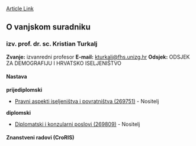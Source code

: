 [Article Link](https://www.fhs.hr/djelatnik/kristian.turkalj)

## O vanjskom suradniku
###  izv. prof. dr. sc. Kristian Turkalj 
**Zvanje:**
izvanredni profesor 
**E-mail:**
[kturkalj@fhs.unizg.hr](javascript:startMail\('gxehnxwys@fuh.vatmu.e'\);)
**Odsjek:**
ODSJEK ZA DEMOGRAFIJU I HRVATSKO ISELJENIŠTVO 
#### Nastava
**prijediplomski**
  * [Pravni aspekti iseljeništva i povratništva (269751)](https://www.fhs.hr/predmet/paip_a) - Nositelj


**diplomski**
  * [Diplomatski i konzularni poslovi (269809)](https://www.fhs.hr/predmet/dkp_a) - Nositelj


#### Znanstveni radovi (CroRIS)
